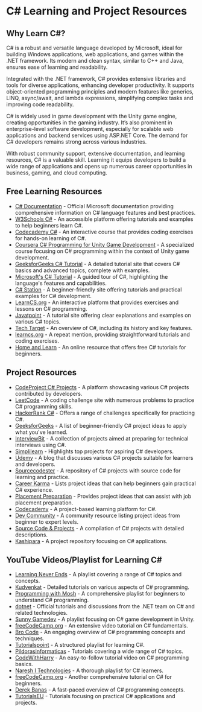 # C# Learning and Project Resources

## Why Learn C#?
C# is a robust and versatile language developed by Microsoft, ideal for building Windows applications, web applications, and games within the .NET framework. Its modern and clean syntax, similar to C++ and Java, ensures ease of learning and readability.

Integrated with the .NET framework, C# provides extensive libraries and tools for diverse applications, enhancing developer productivity. It supports object-oriented programming principles and modern features like generics, LINQ, async/await, and lambda expressions, simplifying complex tasks and improving code readability.

C# is widely used in game development with the Unity game engine, creating opportunities in the gaming industry. It’s also prominent in enterprise-level software development, especially for scalable web applications and backend services using ASP.NET Core. The demand for C# developers remains strong across various industries.

With robust community support, extensive documentation, and learning resources, C# is a valuable skill. Learning it equips developers to build a wide range of applications and opens up numerous career opportunities in business, gaming, and cloud computing.

## Free Learning Resources
- [C# Documentation](https://docs.microsoft.com/en-us/dotnet/csharp/) - Official Microsoft documentation providing comprehensive information on C# language features and best practices.
- [W3Schools C#](https://www.w3schools.com/cs/) - An accessible platform offering tutorials and examples to help beginners learn C#.
- [Codecademy C#](https://www.codecademy.com/learn/learn-c-sharp) - An interactive course that provides coding exercises for hands-on learning of C#.
- [Coursera C# Programming for Unity Game Development](https://www.coursera.org/learn/c-sharp-programming) - A specialized course focusing on C# programming within the context of Unity game development.
- [GeeksforGeeks C# Tutorial](https://www.geeksforgeeks.org/csharp-programming-language/) - A detailed tutorial site that covers C# basics and advanced topics, complete with examples.
- [Microsoft's C# Tutorial](https://docs.microsoft.com/en-us/dotnet/csharp/tour-of-csharp/) - A guided tour of C#, highlighting the language's features and capabilities.
- [C# Station](http://www.csharp-station.com/Tutorial.aspx) - A beginner-friendly site offering tutorials and practical examples for C# development.
- [LearnCS.org](https://learncs.org/) - An interactive platform that provides exercises and lessons on C# programming.
- [Javatpoint](https://www.javatpoint.com/c-sharp-tutorial) - A tutorial site offering clear explanations and examples on various C# topics.
- [Tech Target](https://www.techtarget.com/whatis/definition/C-Sharp) - An overview of C#, including its history and key features.
- [learncs.org](https://www.learncs.org/) - A repeat mention, providing straightforward tutorials and coding exercises.
- [Home and Learn](https://www.homeandlearn.co.uk/csharp/csharp.html) - An online resource that offers free C# tutorials for beginners.

## Project Resources
- [CodeProject C# Projects](https://www.codeproject.com/search.aspx?q=c%23) - A platform showcasing various C# projects contributed by developers.
- [LeetCode](https://leetcode.com/problemset/all/?topicSlugs=array&difficulty=Easy&difficulty=Medium&difficulty=Hard) - A coding challenge site with numerous problems to practice C# programming skills.
- [HackerRank C#](https://www.hackerrank.com/domains/tutorials/10-days-of-statistics) - Offers a range of challenges specifically for practicing C#.
- [GeeksforGeeks](https://www.geeksforgeeks.org/c-project-ideas-for-beginners/) - A list of beginner-friendly C# project ideas to apply what you've learned.
- [InterviewBit](https://www.interviewbit.com/blog/c-sharp-projects/) - A collection of projects aimed at preparing for technical interviews using C#.
- [Simplilearn](https://www.simplilearn.com/tutorials/c-sharp-tutorial/top-c-sharp-projects) - Highlights top projects for aspiring C# developers.
- [Udemy](https://blog.udemy.com/c-sharp-projects/) - A blog that discusses various C# projects suitable for learners and developers.
- [Sourcecodester](https://www.sourcecodester.com/c-sharp-project) - A repository of C# projects with source code for learning and practice.
- [Career Karma](https://careerkarma.com/blog/c-sharp-projects/) - Lists project ideas that can help beginners gain practical C# experience.
- [Placement Preparation](https://www.placementpreparation.io/blog/c-sharp-project-ideas-for-beginners/) - Provides project ideas that can assist with job placement preparation.
- [Codecademy](https://www.codecademy.com/projects/language/c-sharp) - A project-based learning platform for C#.
- [Dev Community](https://dev.to/nerdjfpb/15-c-project-ideas-beginner-to-expert-with-tutorial-iio) - A community resource listing project ideas from beginner to expert levels.
- [Source Code & Projects](https://code-projects.org/c/languages/project/c-sharp-projects/) - A compilation of C# projects with detailed descriptions.
- [Kashipara](https://www.kashipara.com/project/c-net-project_3) - A project repository focusing on C# applications.

## YouTube Videos/Playlist for Learning C#
- [Learning Never Ends](https://youtube.com/playlist?list=PLX07l0qxoHFLZftsVKyj3k9kfMca2uaPR&si=0rM_wWuIoE4y0WaY) - A playlist covering a range of C# topics and concepts.
- [Kudvenkat](https://youtube.com/playlist?list=PLAC325451207E3105&si=XKCjwZSkshg3S1FA) - Detailed tutorials on various aspects of C# programming.
- [Programming with Mosh](https://youtube.com/playlist?list=PLTjRvDozrdlz3_FPXwb6lX_HoGXa09Yef&si=wKEzFbgxD7eLw7Jv) - A comprehensive playlist for beginners to understand C# programming.
- [dotnet](https://youtube.com/playlist?list=PLdo4fOcmZ0oULFjxrOagaERVAMbmG20Xe&si=Ya2lnHmnGJGC18Si) - Official tutorials and discussions from the .NET team on C# and related technologies.
- [Sunny Gamedev](https://youtube.com/playlist?list=PLCqWuVe6WFLLmMTO44hpYKnptJ6765skH&si=N8wSTVMxz3pe4DWN) - A playlist focusing on C# game development in Unity.
- [freeCodeCamp.org](https://youtu.be/GhQdlIFylQ8?si=ClyGw2JnkG0opnPf) - An extensive video tutorial on C# fundamentals.
- [Bro Code](https://youtu.be/wxznTygnRfQ?si=M3mK4l0Yi1_W-M84) - An engaging overview of C# programming concepts and techniques.
- [Tutorialspoint](https://youtube.com/playlist?list=PLWPirh4EWFpFYePpf3E3AI8LT4NInNoIM&si=9WabidnQWkntaSSL) - A structured playlist for learning C#.
- [Pildorasinformaticas](https://youtube.com/playlist?list=PLU8oAlHdN5BmpIQGDSHo5e1r4ZYWQ8m4B&si=B8D9aXJPX9pjTOME) - Tutorials covering a wide range of C# topics.
- [CodeWithHarry](https://youtu.be/SuLiu5AK9Ps?si=_x4q_Q5HR8_KqaDW) - An easy-to-follow tutorial video on C# programming basics.
- [Naresh I Technologies](https://youtube.com/playlist?list=PLVlQHNRLflP-jc5Fbhfdhzv52AWYq836j&si=G0X_RLwCRsu9Spgu) - A thorough playlist for C# learners.
- [freeCodeCamp.org](https://youtu.be/YT8s-90oDC0?si=mR75EyVJDitTz7D2) - Another comprehensive tutorial on C# for beginners.
- [Derek Banas](https://youtu.be/M5ugY7fWydE?si=w996cpweQjSh5JMS) - A fast-paced overview of C# programming concepts.
- [TutorialsEU](https://youtu.be/q_F4PyW8GTg?si=tlORYnJlE1dyDT4f) - Tutorials focusing on practical C# applications and projects.

